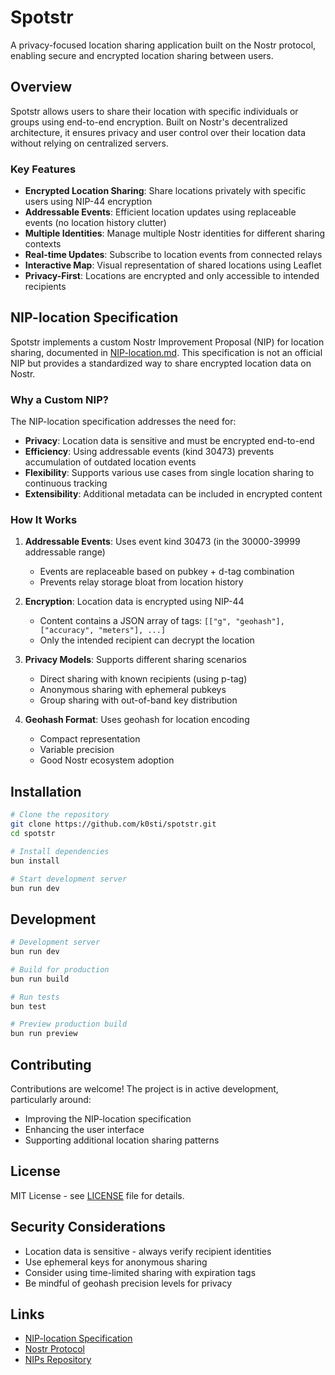 # Spotstr

A privacy-focused location sharing application built on the Nostr protocol, enabling secure and encrypted location sharing between users.

## Overview

Spotstr allows users to share their location with specific individuals or groups using end-to-end encryption. Built on Nostr's decentralized architecture, it ensures privacy and user control over their location data without relying on centralized servers.

### Key Features

- **Encrypted Location Sharing**: Share locations privately with specific users using NIP-44 encryption
- **Addressable Events**: Efficient location updates using replaceable events (no location history clutter)
- **Multiple Identities**: Manage multiple Nostr identities for different sharing contexts
- **Real-time Updates**: Subscribe to location events from connected relays
- **Interactive Map**: Visual representation of shared locations using Leaflet
- **Privacy-First**: Locations are encrypted and only accessible to intended recipients

## NIP-location Specification

Spotstr implements a custom Nostr Improvement Proposal (NIP) for location sharing, documented in [NIP-location.md](https://github.com/k0sti/nostr-location/blob/main/NIP-location.md). This specification is not an official NIP but provides a standardized way to share encrypted location data on Nostr.

### Why a Custom NIP?

The NIP-location specification addresses the need for:
- **Privacy**: Location data is sensitive and must be encrypted end-to-end
- **Efficiency**: Using addressable events (kind 30473) prevents accumulation of outdated location events
- **Flexibility**: Supports various use cases from single location sharing to continuous tracking
- **Extensibility**: Additional metadata can be included in encrypted content

### How It Works

1. **Addressable Events**: Uses event kind 30473 (in the 30000-39999 addressable range)
   - Events are replaceable based on pubkey + d-tag combination
   - Prevents relay storage bloat from location history

2. **Encryption**: Location data is encrypted using NIP-44
   - Content contains a JSON array of tags: `[["g", "geohash"], ["accuracy", "meters"], ...]`
   - Only the intended recipient can decrypt the location

3. **Privacy Models**: Supports different sharing scenarios
   - Direct sharing with known recipients (using p-tag)
   - Anonymous sharing with ephemeral pubkeys
   - Group sharing with out-of-band key distribution

4. **Geohash Format**: Uses geohash for location encoding
   - Compact representation
   - Variable precision
   - Good Nostr ecosystem adoption

## Installation

```bash
# Clone the repository
git clone https://github.com/k0sti/spotstr.git
cd spotstr

# Install dependencies
bun install

# Start development server
bun run dev
```

## Development

```bash
# Development server
bun run dev

# Build for production
bun run build

# Run tests
bun test

# Preview production build
bun run preview
```

## Contributing

Contributions are welcome! The project is in active development, particularly around:
- Improving the NIP-location specification
- Enhancing the user interface
- Supporting additional location sharing patterns

## License

MIT License - see [LICENSE](LICENSE) file for details.

## Security Considerations

- Location data is sensitive - always verify recipient identities
- Use ephemeral keys for anonymous sharing
- Consider using time-limited sharing with expiration tags
- Be mindful of geohash precision levels for privacy

## Links

- [NIP-location Specification](https://github.com/k0sti/nostr-location/blob/main/NIP-location.md)
- [Nostr Protocol](https://nostr.com/)
- [NIPs Repository](https://github.com/nostr-protocol/nips)